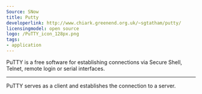 ```yaml
---
Source: SNow
title: Putty
developerlink: http://www.chiark.greenend.org.uk/~sgtatham/putty/
licensingmodel: open source
logo: /PuTTY_icon_128px.png
tags:
- application
---
```

PuTTY is a free software for establishing connections via Secure Shell, Telnet, remote login or serial interfaces.

---

PuTTY serves as a client and establishes the connection to a server. 
